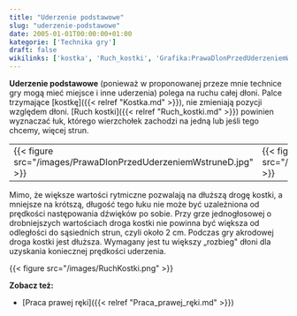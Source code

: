 ```yaml
---
title: "Uderzenie podstawowe"
slug: "uderzenie-podstawowe"
date: 2005-01-01T00:00:00+01:00
kategorie: ['Technika gry']
draft: false
wikilinks: ['kostka', 'Ruch_kostki', 'Grafika:PrawaDlonPrzedUderzeniemWstruneD.jpg', 'Grafika:PrawaDlonWtrakcieUderzaniaWstruneD.jpg', 'Grafika:PrawaDlonPoUderzeniuWstruneD.jpg', 'Grafika:RuchKostki.png', 'Praca_prawej_r%C4%99ki']
---
```

**Uderzenie podstawowe** (ponieważ w proponowanej przeze mnie technice
gry mogą mieć miejsce i inne uderzenia) polega na ruchu całej dłoni.
Palce trzymające [kostkę]({{< relref "Kostka.md" >}}), nie zmieniają pozycji
względem dłoni. [Ruch kostki]({{< relref "Ruch_kostki.md" >}}) powinien
wyznaczać łuk, którego wierzchołek zachodzi na jedną lub jeśli tego
chcemy, więcej strun.

|                                                                  |                                                                    |                                                              |
| ---------------------------------------------------------------- | ------------------------------------------------------------------ | ------------------------------------------------------------ |
| {{< figure src="/images/PrawaDlonPrzedUderzeniemWstruneD.jpg" >}} | {{< figure src="/images/PrawaDlonWtrakcieUderzaniaWstruneD.jpg" >}} | {{< figure src="/images/PrawaDlonPoUderzeniuWstruneD.jpg" >}} |

Mimo, że większe wartości rytmiczne pozwalają na dłuższą drogę kostki, a
mniejsze na krótszą, długość tego łuku nie może być uzależniona od
prędkości następowania dźwięków po sobie. Przy grze jednogłosowej o
drobniejszych wartościach droga kostki nie powinna być większa od
odległości do sąsiednich strun, czyli około 2 cm. Podczas gry akrodowej
droga kostki jest dłuższa. Wymagany jest tu większy „rozbieg" dłoni dla
uzyskania koniecznej prędkości uderzenia.

{{< figure src="/images/RuchKostki.png" >}}

**Zobacz też:**

  - [Praca prawej ręki]({{< relref "Praca_prawej_ręki.md" >}})

